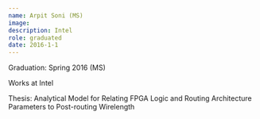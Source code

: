 ```yaml
---
name: Arpit Soni (MS)
image: 
description: Intel
role: graduated
date: 2016-1-1
---
```


Graduation: Spring 2016 (MS)

Works at Intel

Thesis: Analytical Model for Relating FPGA Logic and Routing Architecture Parameters to Post-routing Wirelength